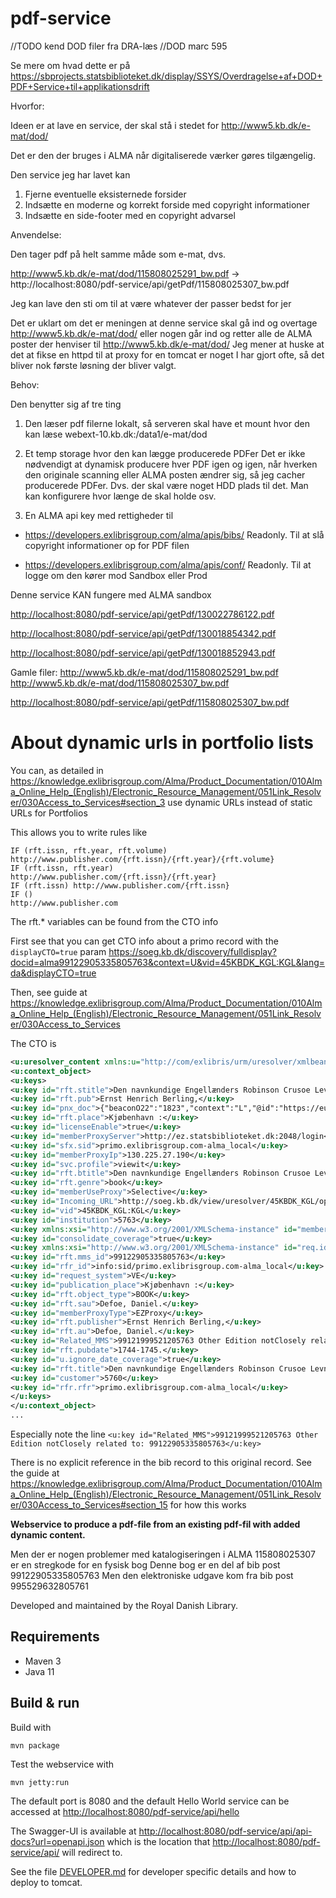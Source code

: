 # pdf-service

//TODO kend DOD filer fra DRA-læs
//DOD marc 595



Se mere om hvad dette er på
<https://sbprojects.statsbiblioteket.dk/display/SSYS/Overdragelse+af+DOD+PDF+Service+til+applikationsdrift>

Hvorfor:

Ideen er at lave en service, der skal stå i stedet for http://www5.kb.dk/e-mat/dod/

Det er den der bruges i ALMA når digitaliserede værker gøres tilgængelig.

Den service jeg har lavet kan

1. Fjerne eventuelle eksisternede forsider
2. Indsætte en moderne og korrekt forside med copyright informationer
3. Indsætte en side-footer med en copyright advarsel


Anvendelse:

Den tager pdf på helt samme måde som e-mat, dvs.

http://www5.kb.dk/e-mat/dod/115808025291_bw.pdf
->
http://localhost:8080/pdf-service/api/getPdf/115808025307_bw.pdf

Jeg kan lave den sti om til at være whatever der passer bedst for jer


Det er uklart om det er meningen at denne service skal gå ind og overtage http://www5.kb.dk/e-mat/dod/ eller nogen går ind og retter alle de ALMA poster der henviser til http://www5.kb.dk/e-mat/dod/
Jeg mener at huske at det at fikse en httpd til at proxy for en tomcat er noget I har gjort ofte, så det bliver nok første løsning der bliver valgt.


Behov:

Den benytter sig af tre ting

1. Den læser pdf filerne lokalt, så serveren skal have et mount hvor den kan læse
   webext-10.kb.dk:/data1/e-mat/dod

2. Et temp storage hvor den kan lægge producerede PDFer
   Det er ikke nødvendigt at dynamisk producere hver PDF igen og igen, når hverken den originale scanning eller ALMA posten ændrer sig, så jeg cacher producerede PDFer. Dvs. der skal være noget HDD plads til det.
   Man kan konfigurere hvor længe de skal holde osv.

3. En ALMA api key med rettigheder til
* https://developers.exlibrisgroup.com/alma/apis/bibs/
  Readonly. Til at slå copyright informationer op for PDF filen

* https://developers.exlibrisgroup.com/alma/apis/conf/
  Readonly. Til at logge om den kører mod Sandbox eller Prod

Denne service KAN fungere med ALMA sandbox









<http://localhost:8080/pdf-service/api/getPdf/130022786122.pdf>

<http://localhost:8080/pdf-service/api/getPdf/130018854342.pdf>

<http://localhost:8080/pdf-service/api/getPdf/130018852943.pdf>


Gamle filer: 
<http://www5.kb.dk/e-mat/dod/115808025291_bw.pdf>
<http://www5.kb.dk/e-mat/dod/115808025307_bw.pdf>

<http://localhost:8080/pdf-service/api/getPdf/115808025307_bw.pdf>



# About dynamic urls in portfolio lists

You can, as detailed in <https://knowledge.exlibrisgroup.com/Alma/Product_Documentation/010Alma_Online_Help_(English)/Electronic_Resource_Management/051Link_Resolver/030Access_to_Services#section_3>
use dynamic URLs instead of static URLs for Portfolios

This allows you to write rules like
```
IF (rft.issn, rft.year, rft.volume)
http://www.publisher.com/{rft.issn}/{rft.year}/{rft.volume}
IF (rft.issn, rft.year)
http://www.publisher.com/{rft.issn}/{rft.year}
IF (rft.issn) http://www.publisher.com/{rft.issn}
IF ()
http://www.publisher.com
```

The rft.* variables can be found from the CTO info

First see that you can get CTO info about a primo record with the `displayCTO=true` param
<https://soeg.kb.dk/discovery/fulldisplay?docid=alma99122905335805763&context=U&vid=45KBDK_KGL:KGL&lang=da&displayCTO=true>

Then, see guide at 
<https://knowledge.exlibrisgroup.com/Alma/Product_Documentation/010Alma_Online_Help_(English)/Electronic_Resource_Management/051Link_Resolver/030Access_to_Services>

The CTO is 
```xml
<u:uresolver_content xmlns:u="http://com/exlibris/urm/uresolver/xmlbeans/u">
<u:context_object>
<u:keys>
<u:key id="rft.stitle">Den navnkundige Engellænders Robinson Crusoe Levnet og meget selsomme Skiebne /</u:key>
<u:key id="rft.pub">Ernst Henrich Berling,</u:key>
<u:key id="pnx_doc">{"beaconO22":"1823","context":"L","@id":"https://eu01.alma.exlibrisgroup.com/primaws/rest/pub/pnxs/L/99122905335805763","adaptor":"Local Search Engine","pnx":{"display":{"source":["Alma"],"type":["book"],"language":["dan"],"title":["Den navnkundige Engellænders Robinson Crusoe Levnet og meget selsomme Skiebne "],"subject":["Literatur Romaner og Fortællinger"],"format":["1-2 i 2 bd. : ill."],"creationdate":["1744-1745"],"lds41":["digitaliseret"],"lds25":["1. Især da han i 28 Aar levede paa en øde og u-bebygget Øe ved Gabet af den store Strøm Oroonoko paa den Amerikanske Kust ....","2. Som indeholder mange underlige Hændelser, saavel paa hans Reyse tilbage til hans Øe, som paa andre nye Reyser ... fordansket, og prydet med mange smukke Figurer."],"creator":[" Daniel Defoe$$QDefoe Daniel"],"publisher":["Kjøbenhavn : Ernst Henrich Berling"],"description":["[Dan. Defoe] ; oversat i det Danske Sprog, og ziiret med smukke Figurer.","<a target=\"_blank\" href=\"http://images.kb.dk/bibliotheca_danica/bind 40244.jpg\">Citation/Reference - Beskrevet i: Bibliotheca Danica</a>"],"mms":["99122905335805763"],"contents":["1. Især da han i 28 Aar levede paa en øde og u-bebygget Øe ved Gabet af den store Strøm Oroonoko paa den Amerikanske Kust ....","2. Som indeholder mange underlige Hændelser, saavel paa hans Reyse tilbage til hans Øe, som paa andre nye Reyser ... fordansket, og prydet med mange smukke Figurer."],"relation":["$$Cedition$$VDen navnkundige Engellænders Robinson Crusoe Levnet og meget selsomme Skiebne /$$Z99121999521205763"],"place":["Kjøbenhavn :"],"version":["0"],"lds02":["58,-55$$Q58,-55"],"lds10":["KBD","DOD","kbd"],"lds24":["KBD","DOD","kbd"],"lds27":["$$Tdigitaliseret$$"]},"control":{"sourcerecordid":["99122905335805763"],"recordid":["alma99122905335805763"],"sourceid":"alma","originalsourceid":["002162394-KGL01"],"sourcesystem":["ILS"],"sourceformat":["MARC21"],"score":["0.35355338"],"isDedup":false},"addata":{"aulast":["Defoe"],"aufirst":["Daniel."],"auinit":["D"],"au":["Defoe, Daniel."],"date":["1744 - 1745","1744-1745"],"cop":["Kjøbenhavn"],"pub":["Ernst Henrich Berling"],"oclcid":["x481956432","(dk-810010)002162394kgl01"],"format":["book"],"genre":["book"],"ristype":["BOOK"],"btitle":["Den navnkundige Engellænders Robinson Crusoe Levnet og meget selsomme Skiebne /"]},"sort":{"title":["navnkundige Engellænders Robinson Crusoe Levnet og meget selsomme Skiebne / [Dan. Defoe] ; oversat i det Danske Sprog, og ziiret med smukke Figurer."],"author":["Defoe, Daniel."],"creationdate":["1744"]},"facets":{"frbrtype":["6"]}},"delivery":{"bestlocation":{"isValidUser":true,"organization":"45KBDK_KGL","libraryCode":"KBL","availabilityStatus":"available","subLocation":"Læsesalslån (skal bestilles)","subLocationCode":"KLDA_LFDA","mainLocation":"Nationalbiblioteket ","callNumber":"58,-55 8° 02529","callNumberType":"#","holdingURL":"OVP","adaptorid":"ALMA_01","ilsApiId":"99122905335805763","holdId":"222070815490005763","holKey":"HoldingResultKey [mid=222070815490005763, libraryId=439545770005763, locationCode=KLDA_LFDA, callNumber=58,-55 8° 02529]","matchForHoldings":[{"matchOn":"MainLocation","holdingRecord":"852##b"}],"stackMapUrl":"","relatedTitle":null,"yearFilter":null,"volumeFilter":null,"singleUnavailableItemProcessType":null,"boundWith":false,"@id":"_:0","pendingRender":false},"holding":[{"isValidUser":true,"organization":"45KBDK_KGL","libraryCode":"KBL","availabilityStatus":"available","subLocation":"Læsesalslån (skal bestilles)","subLocationCode":"KLDA_LFDA","mainLocation":"Nationalbiblioteket ","callNumber":"58,-55 8° 02529","callNumberType":"#","holdingURL":"OVP","adaptorid":"ALMA_01","ilsApiId":"99122905335805763","holdId":"222070815490005763","holKey":"HoldingResultKey [mid=222070815490005763, libraryId=439545770005763, locationCode=KLDA_LFDA, callNumber=58,-55 8° 02529]","matchForHoldings":[{"matchOn":"MainLocation","holdingRecord":"852##b"}],"stackMapUrl":"","relatedTitle":null,"yearFilter":null,"volumeFilter":null,"singleUnavailableItemProcessType":null,"boundWith":false,"@id":"_:0"}],"electronicServices":null,"filteredByGroupServices":null,"quickAccessService":null,"deliveryCategory":["Alma-P"],"serviceMode":["ovp"],"availability":["available_in_library"],"availabilityLinks":["detailsgetit1"],"availabilityLinksUrl":[],"displayedAvailability":null,"displayLocation":true,"additionalLocations":false,"physicalItemTextCodes":null,"feDisplayOtherLocations":false,"almaInstitutionsList":[],"recordInstitutionCode":null,"recordOwner":"45KBDK_NETWORK","hasFilteredServices":null,"digitalAuxiliaryMode":false,"hideResourceSharing":false,"sharedDigitalCandidates":null,"consolidatedCoverage":null,"electronicContextObjectId":null,"GetIt1":[{"category":"Alma-P","links":[{"isLinktoOnline":false,"getItTabText":"service_getit","adaptorid":"ALMA_01","ilsApiId":"99122905335805763","link":"OVP","inst4opac":"45KBDK_KGL","displayText":null,"@id":"_:0"}]}],"physicalServiceId":null,"link":[{"@id":":_0","linkType":"thumbnail","linkURL":"https://proxy-eu.hosted.exlibrisgroup.com/exl_rewrite/books.google.com/books?bibkeys=ISBN:,OCLC:,LCCN:&jscmd=viewapi&callback=updateGBSCover","displayLabel":"thumbnail"}],"hasD":null,"origAvailability":["available_in_library"]},"enrichment":{"virtualBrowseObject":{"isVirtualBrowseEnabled":true,"callNumber":"58,-55 8° 02529","callNumberBrowseField":"#"}},"cameFrom":"full"}</u:key>
<u:key id="rft.place">Kjøbenhavn :</u:key>
<u:key id="licenseEnable">true</u:key>
<u:key id="memberProxyServer">http://ez.statsbiblioteket.dk:2048/login</u:key>
<u:key id="sfx.sid">primo.exlibrisgroup.com-alma_local</u:key>
<u:key id="memberProxyIp">130.225.27.190</u:key>
<u:key id="svc.profile">viewit</u:key>
<u:key id="rft.btitle">Den navnkundige Engellænders Robinson Crusoe Levnet og meget selsomme Skiebne /</u:key>
<u:key id="rft.genre">book</u:key>
<u:key id="memberUseProxy">Selective</u:key>
<u:key id="Incoming_URL">http://soeg.kb.dk/view/uresolver/45KBDK_KGL/openurl?vid=45KBDK_KGL:KGL&rft.mms_id=99122905335805763&rfr_id=info:sid/primo.exlibrisgroup.com-alma_local&u.ignore_date_coverage=true&consolidate_coverage=true&request_system=VE</u:key>
<u:key id="vid">45KBDK_KGL:KGL</u:key>
<u:key id="institution">5763</u:key>
<u:key xmlns:xsi="http://www.w3.org/2001/XMLSchema-instance" id="memberProxySalt" xsi:nil="true"/>Updated ChangeLog.md
<u:key id="consolidate_coverage">true</u:key>
<u:key xmlns:xsi="http://www.w3.org/2001/XMLSchema-instance" id="req.id" xsi:nil="true"/>
<u:key id="rft.mms_id">99122905335805763</u:key>
<u:key id="rfr_id">info:sid/primo.exlibrisgroup.com-alma_local</u:key>
<u:key id="request_system">VE</u:key>
<u:key id="publication_place">Kjøbenhavn :</u:key>
<u:key id="rft.object_type">BOOK</u:key>
<u:key id="rft.sau">Defoe, Daniel.</u:key>
<u:key id="memberProxyType">EZProxy</u:key>
<u:key id="rft.publisher">Ernst Henrich Berling,</u:key>
<u:key id="rft.au">Defoe, Daniel.</u:key>
<u:key id="Related_MMS">99121999521205763 Other Edition notClosely related to: 99122905335805763</u:key>
<u:key id="rft.pubdate">1744-1745.</u:key>
<u:key id="u.ignore_date_coverage">true</u:key>
<u:key id="rft.title">Den navnkundige Engellænders Robinson Crusoe Levnet og meget selsomme Skiebne /</u:key>
<u:key id="customer">5760</u:key>
<u:key id="rfr.rfr">primo.exlibrisgroup.com-alma_local</u:key>
</u:keys>
</u:context_object>
...
```

Especially note the line `<u:key id="Related_MMS">99121999521205763 Other Edition notClosely related to: 99122905335805763</u:key>`

There is no explicit reference in the bib record to this original record.
See the guide at
<https://knowledge.exlibrisgroup.com/Alma/Product_Documentation/010Alma_Online_Help_(English)/Electronic_Resource_Management/051Link_Resolver/030Access_to_Services#section_15>
for how this works


**Webservice to produce a pdf-file from an existing pdf-fil with added dynamic content.**




Men der er nogen problemer med katalogiseringen i ALMA
115808025307 er en stregkode for en fysisk bog
Denne bog er en del af bib post 99122905335805763
Men den elektroniske udgave kom fra bib post 995529632805761

Developed and maintained by the Royal Danish Library.

## Requirements

* Maven 3                                  
* Java 11

## Build & run

Build with
``` 
mvn package
```

Test the webservice with
```
mvn jetty:run
```

The default port is 8080 and the default Hello World service can be accessed at
<http://localhost:8080/pdf-service/api/hello>

The Swagger-UI is available at <http://localhost:8080/pdf-service/api/api-docs?url=openapi.json>
which is the location that <http://localhost:8080/pdf-service/api/> will redirect to.

See the file [DEVELOPER.md](DEVELOPER.md) for developer specific details and how to deploy to tomcat.
